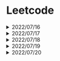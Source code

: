 # Leetcode

<details>
<summary>2022/07/16</summary>

### 26.Remove Duplicates from Sorted Array </p>
學習 **vector資料容器** 與 **auto自動變數** 用法</p>
#### vector:線性、長度可變的資料容器</p>
支援隨機存取</p>
集合尾端增刪元素很快 : O(1)</p>
集合中間增刪元素比較費時 : O(n)</p>
以模板(泛型)方式實現，可以儲存任意類型的變數，包括使用者自定義的資料型態。</p>


標頭檔：
```
#include <vector>
```  
建立vector:
```
vector<int> number;
vector<int> number(10); : 設置起始長度
vector<int> number = {10, 20, 30};
```

函式:
```
vector::size():得知元素大小
vector::empty():得知是否為空
vector::front():取得第一個元素
vector::back():取得最後一個元素
vector::begin():指向容器第一個元素的迭代器
vector::end():指向容器最後一個元素的迭代器
vector::swap(vector); :將一個向量的內容與另一個向量交換。
新增:
    vector::push_back():新增元素至尾端
    vector::insert(position,val):指定位置的元素之前插入一個或多個新元素 

清除:
    vector::pop_back():刪除最尾端的元素
    vector::clear():清空所有元素
    vector::erase(位置):清空位置的元素
    vector::erase(startingposition, endingposition):清除範圍內的元素
```
#### auto:編譯器自動判斷其變數的類型</p>
變數:
```
auto x = 1; :int
auto y = sin(1.3); :double
'''
以範圍為基礎的 for 迴圈:
'''
vector<int> nums = {0,0,1,1,1,2,2,3,3,4}
for(auto n : nums) {
        cout << n << endl;
    }
```
### 122. Best Time to Buy and Sell Stock II</p>
### 1929. Concatenation of Array</p>
學習 **vector::insert** 用法 </p>
```
vector::insert(position,const value_type& val); :指定位置插入，一個或多個新元素
vector::insert (position, n, val); :指定位置插入，n次一個或多個新元素
vector::insert(position, iterator1, iterator2):指定位置插入，新元素的起始位置(iterator1)與結束位置(iterator2)
vector::insert (position, value_type&& val);
vector::insert (position, initializer_list<value_type> il);
```
</details>





<details>
<summary>2022/07/17</summary>

### 189. Rotate Array
```
std::reverse(v.begin(), v.end()); :反轉vector(1 2 3 4 5 -> 5 4 3 2 1)
```
### 1.Two Sum
學習 **std::unordered_map** 用法 </p>
unordered_map 裡面的存放資料是無序的</p>

unordered_map 初始化:

```
std::unordered_map<std::string, int> umap = {
    {"Tom", 1},
    {"Ann", 4},
    {"Jack", 2}
};
```
函式:
```
std::unordered_map::empty(); :判斷容器是否為空
std::unordered_map::size(); :判斷容器大小
std::unordered_map::find(key); : 尋找key 的迭代器
std::unordered_map::begin():指向容器第一個元素的迭代器
std::unordered_map::end():指向容器最後一個元素的迭代器
新增:
    umap[key] = value; :如果 key 值已經存在的話，會將新資料覆蓋舊資料
    umap.insert(); : key 值存在的話會回傳失敗的結果

移除:
    std::unordered_map::erase(umap.begin()); : 移除第一個元素
    std::unordered_map::clear(); : 清空容器
```
### 66. Plus One
</details>

<details>
<summary>2022/07/18</summary>

### 283. Move Zeroes

</details>

<details>
<summary>2022/07/19</summary>

### 136. Single Number
### 118. Pascal's Triangle
二維vector宣告:</p>
```
vector<vector<int>> vec(5); 5 x 1  
vector<vector<int>> vec(5, vector<int>(3, 1)); : 5 x 3 全為1

vector<vector<int>> matrix {
        {1, 1, 1, 1},
        {2, 2, 2, 2},
        {3, 3, 3, 3}
    };
```

</details>

<details>
<summary>2022/07/20</summary>

### 350. Intersection of Two Arrays II
### 217. Contains Duplicate
### 36. Valid Sudoku
```
char用單引號(')
string用雙引號(")
```

</details>
